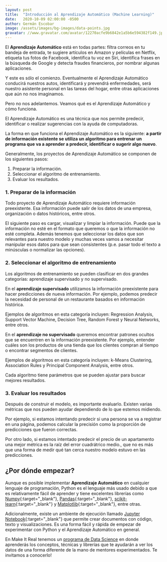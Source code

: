 ```yaml
---
layout: post
title:  "Introducción al Aprendizaje Automático (Machine Learning)"
date:   2020-10-09 02:00:00 -0500
author: Germán Escobar
image: /assets/images/bg-images/data-points.jpg
gravatar: //www.gravatar.com/avatar/12270acfe9b6842e1a5b6e594382f149.jpg?s=80
---
```


El **Aprendizaje Automático** está en todas partes: filtra correos en tu bandeja de entrada, te sugiere artículos en Amazon y películas en Netflix, etiqueta tus fotos de Facebook, identifica tu voz en Siri, identifica frases en la búsqueda de Google y detecta fraudes financieros, por nombrar algunas aplicaciones.<!-- more -->

Y este es sólo el comienzo. Eventualmente el Aprendizaje Automático conducirá nuestros autos, identificará y prevendrá enfermedades, será nuestro asistente personal en las tareas del hogar, entre otras aplicaciones que aún no nos imaginamos.

Pero no nos adelantemos. Veamos qué es el Aprendizaje Automático y cómo funciona.

El Aprendizaje Automático es una técnica que nos permite predecir, identificar o realizar sugerencias con la ayuda de computadoras.

La forma en que funciona el Aprendizaje Automático es la siguiente: **a partir de información existente se utiliza un algoritmo para entrenar un programa que va a aprender a predecir, identificar o sugerir algo nuevo**.

Generalmente, los proyectos de Aprendizaje Automático se componen de los siguientes pasos:

1. Preparar la información.
2. Seleccionar el algoritmo de entrenamiento.
3. Evaluar los resultados.

### 1. Preparar de la información

Todo proyecto de Aprendizaje Automático requiere información preexistente. Esa información puede salir de los datos de una empresa, organización o datos históricos, entre otros.

El siguiente paso es cargar, visualizar y limpiar la información. Puede que la información no esté en el formato que queremos o que la información no esté completa.  Además tenemos que seleccionar los datos que son relevantes para nuestro modelo y muchas veces vamos a necesitar manipular esos datos para que sean consistentes (p.e. pasar todo el texto a minúsculas o normalizar las opciones).

### 2. Seleccionar el algoritmo de entrenamiento

Los algoritmos de entrenamiento se pueden clasificar en dos grandes categorías: aprendizaje supervisado y no supervisado.

En el **aprendizaje supervisado** utilizamos la información preexistente para hacer predicciones de nueva información. Por ejemplo, podemos predecir la necesidad de personal de un restaurante basados en información histórica.

Ejemplos de algoritmos en esta categoría incluyen: Regression Analysis, Support Vector Machine, Decision Tree, Random Forest y Neural Networks, entre otros.

En el **aprendizaje no supervisado** queremos encontrar patrones ocultos que se encuentren en la información preexistente. Por ejemplo, entender cuáles son los productos de una tienda que los clientes compran al tiempo o encontrar segmentos de clientes.

Ejemplos de algoritmos en esta categoría incluyen: k-Means Clustering, Association Rules y Principal Component Analysis, entre otros.

Cada algoritmo tiene parámetros que se pueden ajustar para buscar mejores resultados.

### 3. Evaluar los resultados

Después de construir el modelo, es importante evaluarlo. Existen varias métricas que nos pueden ayudar dependiendo de lo que estemos midiendo.

Por ejemplo, si estamos intentando predecir si una persona se va a registrar en una página, podemos calcular la precisión como la proporción de predicciones que fueron correctas.

Por otro lado, si estamos intentado predecir el precio de un apartamento una mejor métrica es la raíz del error cuadrátrico medio., que no es más que una forma de medir qué tan cerca nuestro modelo estuvo en las predicciones.

## ¿Por dónde empezar?

Aunque es posible implementar **Aprendizaje Automático** en cualquier lenguaje de programación, Python es el lenguaje más usado debido a que es relativamente fácil de aprender y tiene excelentes librerías como [Numpy](https://numpy.org/){:target="\_blank"}, [Pandas](https://pandas.pydata.org/){:target="\_blank"}, [scikit-learn](https://scikit-learn.org/stable/){:target="\_blank"} y [Matplotlib](https://matplotlib.org/){:target="\_blank"}, entre otras.

Adicionalmente, existe un ambiente de ejecución llamado [Jupyter Notebook](https://jupyter.org/){:target="\_blank"} que permite crear documentos con código, texto y visualizaciones. Es una forma fácil y rápida de empezar de experimentar con Python y el Aprendizaje Automático en general.

En Make It Real tenemos un [programa de Data Science](https://makeitreal.camp/data-science-online?utm_source=blog&utm_medium=web&utm_campaign=inbound) en donde aprenderás los conceptos, técnicas y librerías que te ayudarán a ver los datos de una forma diferente de la mano de mentores experimentados. Te invitamos a conocerlo!
